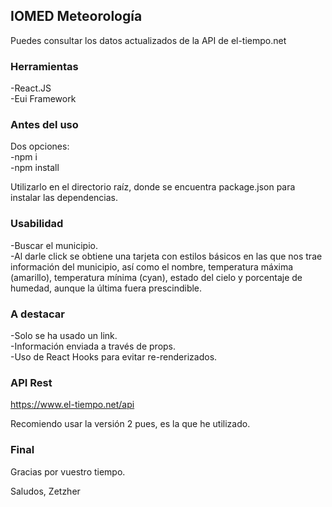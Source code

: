 ## IOMED Meteorología

Puedes consultar los datos actualizados de la API de el-tiempo.net


### Herramientas

-React.JS </br>
-Eui Framework


### Antes del uso

Dos opciones:</br>
-npm i </br>
-npm install

Utilizarlo en el directorio raíz, donde se encuentra package.json para instalar las dependencias.


### Usabilidad

-Buscar el municipio. </br>
-Al darle click se obtiene una tarjeta con estilos básicos en las que nos trae información del municipio, así como el nombre, temperatura máxima (amarillo), temperatura mínima (cyan), estado del cielo y porcentaje de humedad, aunque la última fuera prescindible.


### A destacar

-Solo se ha usado un link. </br>
-Información enviada a través de props. </br>
-Uso de React Hooks para evitar re-renderizados.


### API Rest

https://www.el-tiempo.net/api

Recomiendo usar la versión 2 pues, es la que he utilizado.


### Final

Gracias por vuestro tiempo.

Saludos,
Zetzher




